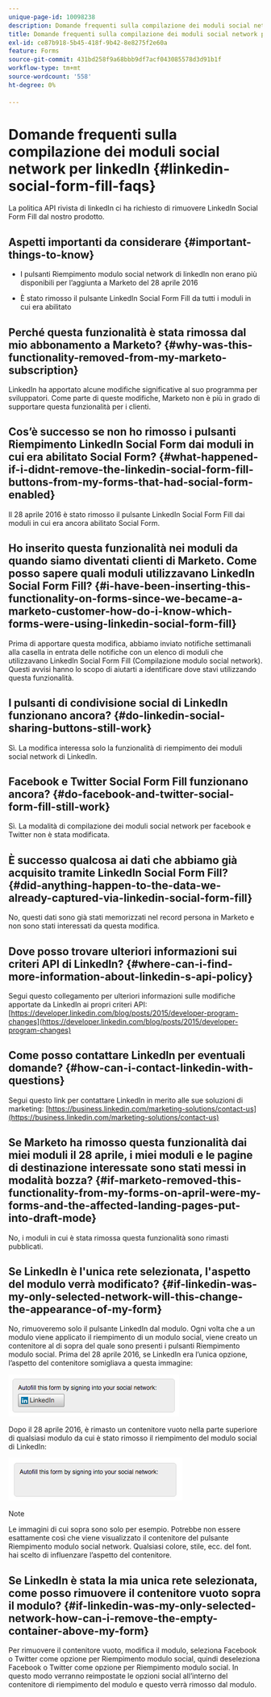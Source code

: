 ```yaml
---
unique-page-id: 10098238
description: Domande frequenti sulla compilazione dei moduli social network per linkedIn - Documentazione di Marketo - Documentazione del prodotto
title: Domande frequenti sulla compilazione dei moduli social network per linkedIn
exl-id: ce87b918-5b45-418f-9b42-8e8275f2e60a
feature: Forms
source-git-commit: 431bd258f9a68bbb9df7acf043085578d3d91b1f
workflow-type: tm+mt
source-wordcount: '558'
ht-degree: 0%

---
```


# Domande frequenti sulla compilazione dei moduli social network per linkedIn {#linkedin-social-form-fill-faqs}

La politica API rivista di linkedIn ci ha richiesto di rimuovere LinkedIn Social Form Fill dal nostro prodotto.

## Aspetti importanti da considerare {#important-things-to-know}

* I pulsanti Riempimento modulo social network di linkedIn non erano più disponibili per l’aggiunta a Marketo del 28 aprile 2016

* È stato rimosso il pulsante LinkedIn Social Form Fill da tutti i moduli in cui era abilitato

## Perché questa funzionalità è stata rimossa dal mio abbonamento a Marketo? {#why-was-this-functionality-removed-from-my-marketo-subscription}

LinkedIn ha apportato alcune modifiche significative al suo programma per sviluppatori. Come parte di queste modifiche, Marketo non è più in grado di supportare questa funzionalità per i clienti.

## Cos’è successo se non ho rimosso i pulsanti Riempimento LinkedIn Social Form dai moduli in cui era abilitato Social Form? {#what-happened-if-i-didnt-remove-the-linkedin-social-form-fill-buttons-from-my-forms-that-had-social-form-enabled}

Il 28 aprile 2016 è stato rimosso il pulsante LinkedIn Social Form Fill dai moduli in cui era ancora abilitato Social Form.

## Ho inserito questa funzionalità nei moduli da quando siamo diventati clienti di Marketo. Come posso sapere quali moduli utilizzavano LinkedIn Social Form Fill? {#i-have-been-inserting-this-functionality-on-forms-since-we-became-a-marketo-customer-how-do-i-know-which-forms-were-using-linkedin-social-form-fill}

Prima di apportare questa modifica, abbiamo inviato notifiche settimanali alla casella in entrata delle notifiche con un elenco di moduli che utilizzavano LinkedIn Social Form Fill (Compilazione modulo social network). Questi avvisi hanno lo scopo di aiutarti a identificare dove stavi utilizzando questa funzionalità.

## I pulsanti di condivisione social di LinkedIn funzionano ancora? {#do-linkedin-social-sharing-buttons-still-work}

Sì. La modifica interessa solo la funzionalità di riempimento dei moduli social network di LinkedIn.

## Facebook e Twitter Social Form Fill funzionano ancora? {#do-facebook-and-twitter-social-form-fill-still-work}

Sì. La modalità di compilazione dei moduli social network per facebook e Twitter non è stata modificata.

## È successo qualcosa ai dati che abbiamo già acquisito tramite LinkedIn Social Form Fill? {#did-anything-happen-to-the-data-we-already-captured-via-linkedin-social-form-fill}

No, questi dati sono già stati memorizzati nel record persona in Marketo e non sono stati interessati da questa modifica.

## Dove posso trovare ulteriori informazioni sui criteri API di LinkedIn? {#where-can-i-find-more-information-about-linkedin-s-api-policy}

Segui questo collegamento per ulteriori informazioni sulle modifiche apportate da LinkedIn ai propri criteri API: [https://developer.linkedin.com/blog/posts/2015/developer-program-changes](https://developer.linkedin.com/blog/posts/2015/developer-program-changes)

## Come posso contattare LinkedIn per eventuali domande? {#how-can-i-contact-linkedin-with-questions}

Segui questo link per contattare LinkedIn in merito alle sue soluzioni di marketing: [https://business.linkedin.com/marketing-solutions/contact-us](https://business.linkedin.com/marketing-solutions/contact-us)

## Se Marketo ha rimosso questa funzionalità dai miei moduli il 28 aprile, i miei moduli e le pagine di destinazione interessate sono stati messi in modalità bozza? {#if-marketo-removed-this-functionality-from-my-forms-on-april-were-my-forms-and-the-affected-landing-pages-put-into-draft-mode}

No, i moduli in cui è stata rimossa questa funzionalità sono rimasti pubblicati.

## Se LinkedIn è l&#39;unica rete selezionata, l&#39;aspetto del modulo verrà modificato? {#if-linkedin-was-my-only-selected-network-will-this-change-the-appearance-of-my-form}

No, rimuoveremo solo il pulsante LinkedIn dal modulo. Ogni volta che a un modulo viene applicato il riempimento di un modulo social, viene creato un contenitore al di sopra del quale sono presenti i pulsanti Riempimento modulo social. Prima del 28 aprile 2016, se LinkedIn era l’unica opzione, l’aspetto del contenitore somigliava a questa immagine:

![--](assets/one.png)

Dopo il 28 aprile 2016, è rimasto un contenitore vuoto nella parte superiore di qualsiasi modulo da cui è stato rimosso il riempimento del modulo social di LinkedIn:

![--](assets/two.png)

>[!NOTE]
>
>Le immagini di cui sopra sono solo per esempio. Potrebbe non essere esattamente così che viene visualizzato il contenitore del pulsante Riempimento modulo social network. Qualsiasi colore, stile, ecc. del font. hai scelto di influenzare l’aspetto del contenitore.

## Se LinkedIn è stata la mia unica rete selezionata, come posso rimuovere il contenitore vuoto sopra il modulo? {#if-linkedin-was-my-only-selected-network-how-can-i-remove-the-empty-container-above-my-form}

Per rimuovere il contenitore vuoto, modifica il modulo, seleziona Facebook o Twitter come opzione per Riempimento modulo social, quindi deseleziona Facebook o Twitter come opzione per Riempimento modulo social. In questo modo verranno reimpostate le opzioni social all’interno del contenitore di riempimento del modulo e questo verrà rimosso dal modulo.

